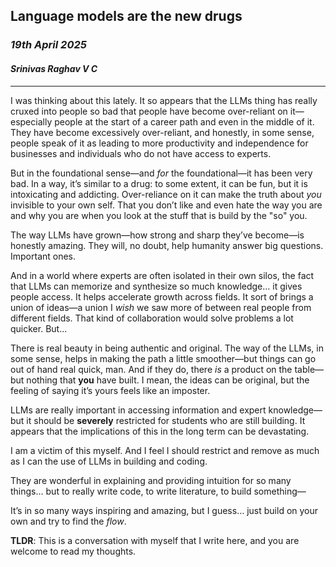 ## Language models are the new drugs

### *19th April 2025*
#### *Srinivas Raghav V C*
--- 

I was thinking about this lately. It so appears that the LLMs thing has really cruxed into people so bad that people have become over-reliant on it—especially people at the start of a career path and even in the middle of it. They have become excessively over-reliant, and honestly, in some sense, people speak of it as leading to more productivity and independence for businesses and individuals who do not have access to experts.

But in the foundational sense—and _for_ the foundational—it has been very bad. In a way, it’s similar to a drug: to some extent, it can be fun, but it is intoxicating and addicting. Over-reliance on it can make the truth about _you_ invisible to your own self. That you don’t like and even hate the way you are and why you are when you look at the stuff that is build by the "so" you.

The way LLMs have grown—how strong and sharp they’ve become—is honestly amazing. They will, no doubt, help humanity answer big questions. Important ones.

And in a world where experts are often isolated in their own silos, the fact that LLMs can memorize and synthesize so much knowledge… it gives people access. It helps accelerate growth across fields. It sort of brings a union of ideas—a union I _wish_ we saw more of between real people from different fields. That kind of collaboration would solve problems a lot quicker. But...

There is real beauty in being authentic and original. The way of the LLMs, in some sense, helps in making the path a little smoother—but things can go out of hand real quick, man. And if they do, there _is_ a product on the table—but nothing that **you** have built. I mean, the ideas can be original, but the feeling of saying it’s yours feels like an imposter.

LLMs are really important in accessing information and expert knowledge—but it should be **severely** restricted for students who are still building. It appears that the implications of this in the long term can be devastating.

I am a victim of this myself. And I feel I should restrict and remove as much as I can the use of LLMs in building and coding.

They are wonderful in explaining and providing intuition for so many things… but to really write code, to write literature, to build something—

It’s in so many ways inspiring and amazing, but I guess… just build on your own and try to find the _flow_.

**TLDR**: This is a conversation with myself that I write here, and you are welcome to read my thoughts.